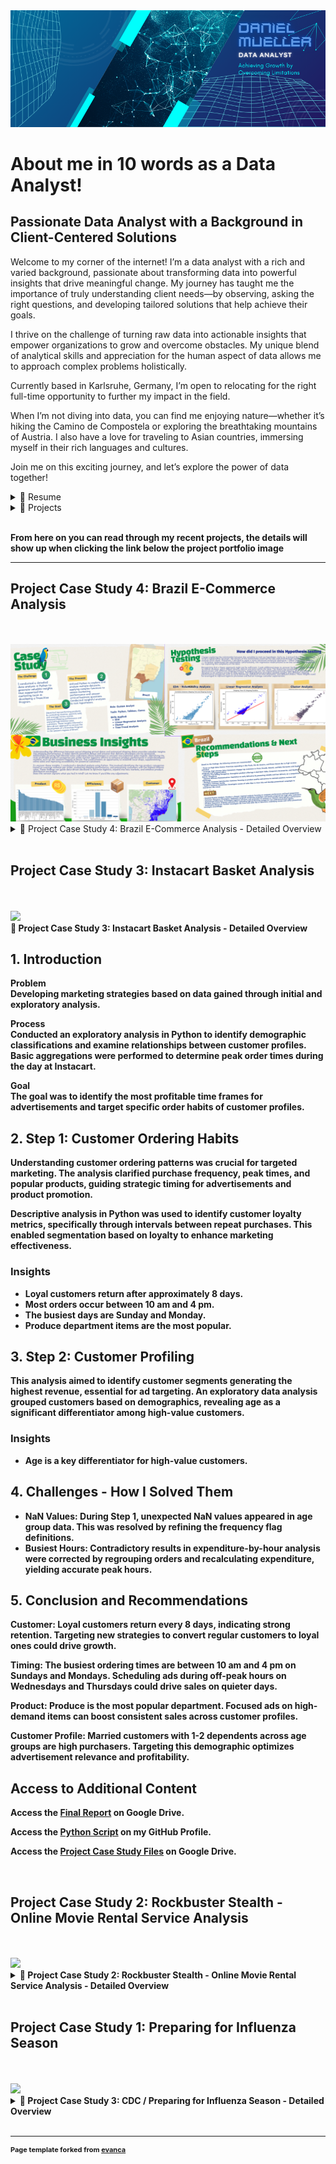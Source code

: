<link rel="stylesheet" href="styles.css">

<img src="images/Data Analytics 2.png"/>

# About me in 10 words as a Data Analyst!
<h2 class="about-heading">Passionate Data Analyst with a Background in Client-Centered Solutions</h2>

Welcome to my corner of the internet! I’m a data analyst with a rich and varied background, passionate about transforming data into powerful insights that drive meaningful change. My journey has taught me the importance of truly understanding client needs—by observing, asking the right questions, and developing tailored solutions that help achieve their goals.

I thrive on the challenge of turning raw data into actionable insights that empower organizations to grow and overcome obstacles. My unique blend of analytical skills and appreciation for the human aspect of data allows me to approach complex problems holistically.

Currently based in Karlsruhe, Germany, I’m open to relocating for the right full-time opportunity to further my impact in the field.

When I’m not diving into data, you can find me enjoying nature—whether it’s hiking the Camino de Compostela or exploring the breathtaking mountains of Austria. I also have a love for traveling to Asian countries, immersing myself in their rich languages and cultures.

Join me on this exciting journey, and let’s explore the power of data together!
<br>

<details>
  <summary>📃 Resume</summary>
<br>
Experience<br>

Here is a quick overview for you. You can also click the following link to visit my LinkedIn profile for full details about my work history and educational background<br>
<a href="https://www.linkedin.com/in/daniel-müller-profile/">
  <img src="https://img.shields.io/badge/linkedin-%230077B5.svg?&style=for-the-badge&logo=linkedin&logoColor=white" alt="LinkedIn Profile"/>
</a>
<br><br>
Feel free to download my complete resume from<br>
<a href="https://drive.google.com/file/d/1AyPYACmAiGfu91brKuZabJCuLaJeeMuW/view?usp=drive_link/">
  <img src="https://img.shields.io/badge/googledrive-4285F4?style=for-the-badge&logo=googledrive&logoColor=white"/>
</a>
<br><br>
🧑‍💼 Instructor <br>
📆 April 2020 - December 2023<br>
📍 British Culture Academy, Kawaguchi/Japan
<br><br>
Impact: <br>
Increased class enrollment by 30% within one year, launched 10 new classes, and secured a new school partnership, expanding the Academy’s reach and service offerings.<br><br>

🧑‍💼 Nutrition Coach & Sales <br>
📆 July 2013 - December 2018<br>
📍 Sportstudio vitafit GmbH, Dreieich/Germany
<br><br>
Impact: <br>
Achieved a 70% conversion rate of new walk-in clients and established a specialized nutrition course held three times a year, significantly boosting service offerings and client loyalty.
<br><br>
</details>

<details>
  <summary>📁 Projects</summary>
  
Projects

Here is a quick overview for you. You can also click the following link to visit my GitHub profile for more details about the projects I have done so far: 

<a href="https://danielsdata91.github.io/">
  <img src="https://img.shields.io/badge/GitHub-100000?style=for-the-badge&logo=github&logoColor=white" alt="GitHub Profile"/>
</a>
<br><br>

- 👨‍💻 Costum Analyst<br>
  📆 February 2025<br>
  📍 CareerFoundry - Berlin/Germany<br>
  📁 Project Title: Brazil E-Commerce Analysis<br>
  🧰 SKills:<br>
  <img align="left" src="https://img.shields.io/badge/Python-FFD43B?style=for-the-badge&logo=python&logoColor=blue" />
  <img align="left" src="https://img.shields.io/badge/Jupyter-F37626.svg?&style=for-the-badge&logo=Jupyter&logoColor=white" />
  <img align="left" src="https://img.shields.io/badge/Tableau-E97627?style=for-the-badge&logo=Tableau&logoColor=white" />
  <img align="lreft" src="https://img.shields.io/badge/Canva-%2300C4CC.svg?&style=for-the-badge&logo=Canva&logoColor=white" />
  <br><br>

- 👨‍💻 Marketing Analyst<br>
  📆 October 2024<br>
  📍 CareerFoundry - Berlin/Germany<br>
  📁 Project Title: Instacart Basket Analysis<br>
  🧰 SKills:<br>
  <img align="left" src="https://img.shields.io/badge/Python-FFD43B?style=for-the-badge&logo=python&logoColor=blue" />
  <img align="left" src="https://img.shields.io/badge/Jupyter-F37626.svg?&style=for-the-badge&logo=Jupyter&logoColor=white" />
  <img align="left" src="https://img.shields.io/badge/PostgreSQL-316192?style=for-the-badge&logo=postgresql&logoColor=white" />
  <br><br>

- 👨‍💻 Data Analyst<br>
  📆 September 2024<br>
  📍 CareerFoundry - Berlin/Germany<br>
  📁 Project Title: Rockbuster Stealth Analysis<br>
  🧰 Skills:<br>
  <img align="left" src="https://img.shields.io/badge/Tableau-E97627?style=for-the-badge&logo=Tableau&logoColor=white" />
  <img align="left" src="https://img.shields.io/badge/Microsoft_Excel-217346?style=for-the-badge&logo=microsoft-excel&logoColor=white" />
  <img align="left" src="https://img.shields.io/badge/PostgreSQL-316192?style=for-the-badge&logo=postgresql&logoColor=white" />
  <img align="lreft" src="https://img.shields.io/badge/Canva-%2300C4CC.svg?&style=for-the-badge&logo=Canva&logoColor=white" />
  <br><br>

</details>
<br>

**From here on you can read through my recent projects, the details will show up when clicking the link below the project portfolio image**

---
<h2 class="about-heading">Project Case Study 4: Brazil E-Commerce Analysis</h2>
<br><br>
<img src="images/Collage Brazil E-Commerce Analysis.png"/>

<details>
  <summary>📁 Project Case Study 4: Brazil E-Commerce Analysis - Detailed Overview</summary>
  
  <h2 class="about-heading">1. Introduction</h2>

  <p><strong>The Challenge</strong><br>
  I conducted a detailed data analysis in Python to generate valuable insights that supported the marketing team in developing a Franchise Program.</p>

  <p><strong>The Process</strong><br>
  Utilized Python to explore and analyze multiple datasets, applying complex functions to assess marketing performance and answer critical business questions. Conducted insightful analyses to test hypotheses.</p>

  <p><strong>Goal</strong><br>
  Identified top-performing products by evaluating revenue, quantity sold, and average review scores. Assessed shipping performance and analyzed high-lifetime-value customers. These insights informed a data-driven approach to initiate the development of a Franchise Program in the western regions of Brazil.</p>

  <h2 class="about-heading">2. Hypothesis Testing</h2>
  <p>I began exploring the relationship between the variables to test my hypothesis. Early on, I noticed that there appeared to be a relationship; however, the nature of this relationship could not be fully captured through exploratory data analysis (EDA) alone. Therefore, I decided to apply a more advanced analytical approach—linear regression analysis—to better understand the relationship. Unfortunately, the regression model proved to be less suitable than expected for capturing the complexity of the data.</p>
  <p>Recognizing that a linear approach might not be sufficient, I took additional steps to uncover further insights. I turned to cluster analysis, which helped identify distinct patterns within the data. The clustering revealed groups of observations with different shipping behaviors, suggesting that the relationship between shipping days and shipping duration is not uniform across all data points. This segmentation provided valuable insights into different shipping performance categories, such as early deliveries, standard on-time shipments, and delayed orders. These insights could be leveraged to improve logistics processes and better manage customer expectations.
</p>

  <h3>Business Insights</h3>
<p>Understanding the difference between actual shipping arrival dates and estimated shipping dates provides valuable insights into shipping performance. It helps identify potential delays and ensures that delivery processes can be optimized. Additionally, locating high-lifetime-value customers allows businesses to uncover new potential sales regions. Identifying the most profitable product categories per order further supports efforts to enhance product performance in underdeveloped markets, such as the western regions of Brazil. This could present an.</p>
  <p>To uncover these insights, I conducted a detailed analysis using Python. This involved identifying the top product categories based on average revenue per order, evaluating shipping performance, and pinpointing customers with the highest lifetime value. These findings can guide data-driven decisions to optimize logistics, expand into new markets, and enhance product distribution strategies.
Does this version capture what you had in mind? Let me know if you'd like any adjustments.
</p>

  <h2 class="about-heading">3. Challenges & Limitations</h2>
  <p>This analysis aimed to identify customer segments generating the highest revenue, essential for ad targeting. An exploratory data analysis grouped customers based on demographics, revealing age as a significant differentiator among high-value customers.</p>

  <h3>Challenge 1</h3>
  <ul>
    <li>One of the main challenges I faced was my initial expectation that the data would reveal a clear relationship between the variables, confirming my hypothesis. When this expected relationship did not emerge, it was difficult to accept that my hypothesis might not be supported.

I overcame this challenge by stepping back and reassessing my approach. I realized that not rejecting the null hypothesis is also a valuable result. It can indicate that the assumed relationship may not exist or may be more complex than anticipated. This understanding opened the door to further investigations, encouraging me to explore alternative factors and relationships within the data.</li>
  </ul>

  <h3>Challenge 2</h3>
  <ul>
    <li>Another challenge was more technical. I found it difficult to recreate the same or similar visualizations in Tableau as I had initially produced in Python. Some custom plots and detailed adjustments were not as easily achievable in Tableau.

I resolved this by simplifying the visualizations in Tableau and focusing more on providing clear explanations and context. This approach ensured that my insights were still effectively communicated, even if the visual output differed from my Python work.</li>
  </ul>

  <h2 class="about-heading">4. Recommendations & Next Steps</h2>

  <h3>Recommendaations</h3>
  <ul>
  <p><strong>1:</strong> Focus on High-Value States: Prioritize expanding in São Paulo, Rio de Janeiro, and Minas Gerais due to high revenue potential.</p>
  <p><strong>2:</strong> Leverage High Lifetime Value Customers: Engage top customers in Praia Grande, Niterói, and Belo Horizonte with loyalty programs and targeted offers.</p>
  <p><strong>3:</strong> Optimize Top-Selling Categories: Strengthen product offerings in Bed Bath Table, Computers Accessories, and Health Beauty categories.</p>
  <p><strong>4:</strong> Improve Delivery Communication: Capitalize on early deliveries by promoting reliable and fast delivery as a competitive advantage.</p>
  <p><strong>5:</strong> Maintain Customer Satisfaction: Continue focusing on product quality and service to maintain positive reviews and strengthen customer loyalty.</p>
  <p><strong>6:</strong> Explore Seasonal Promotions: Investigate causes of sales dips in June-July and develop promotional campaigns to counteract this trend.</p>

  <h3>Next Steps</h3>
  <ul>
  <p><strong>Detailed Market Analysis:</strong> Conduct a deeper regional analysis focusing on customer preferences and local competition.</p>
  <p><strong>Customer Retention Strategies:</strong> Implement targeted marketing campaigns and loyalty programs for high-value customers.</p>
  <p><strong>Operational Efficiency::</strong> Investigate logistics partners and processes to maintain or improve early delivery performance.</p>
  <p><strong>Product Expansion:</strong> Evaluate the potential for expanding high-performing categories into underpenetrated regions.</p>
  <p><strong>/strong><Seasonality Research:</strong> Further investigate the June-July sales dip to determine underlying causes and refine promotional strategies accordingly.</p>
  
  <h2 class="about-heading">Access to Additional Content</h2>
  <p>Access the <a href="https://Brazil E_Commerce_Analysis.ipynb>Python Script</a> on my GitHub Profile.</p>
  <p>Access the <a href="https://drive.google.com/file/d/1xqplsiywyXzsuqX2Yj2TAv9MOJSY7_Wk/view?usp=drive_link>Final Report">Project Case Study Files</a> on Google Drive.</p>

</details>
<br>

<h2 class="about-heading">Project Case Study 3: Instacart Basket Analysis</h2>
<br><br>
<img src="images/Collage Case Study Instacart.png"/>

</details>
  <summary>📁 Project Case Study 3: Instacart Basket Analysis - Detailed Overview</summary>
  
  <h2 class="about-heading">1. Introduction</h2>

  <p><strong>Problem</strong><br>
  Developing marketing strategies based on data gained through initial and exploratory analysis.</p>

  <p><strong>Process</strong><br>
  Conducted an exploratory analysis in Python to identify demographic classifications and examine relationships between customer profiles. Basic aggregations were performed to determine peak order times during the day at Instacart.</p>

  <p><strong>Goal</strong><br>
  The goal was to identify the most profitable time frames for advertisements and target specific order habits of customer profiles.</p>

  <h2 class="about-heading">2. Step 1: Customer Ordering Habits</h2>
  <p>Understanding customer ordering patterns was crucial for targeted marketing. The analysis clarified purchase frequency, peak times, and popular products, guiding strategic timing for advertisements and product promotion.</p>
  <p>Descriptive analysis in Python was used to identify customer loyalty metrics, specifically through intervals between repeat purchases. This enabled segmentation based on loyalty to enhance marketing effectiveness.</p>

  <h3>Insights</h3>
  <ul>
    <li>Loyal customers return after approximately 8 days.</li>
    <li>Most orders occur between 10 am and 4 pm.</li>
    <li>The busiest days are Sunday and Monday.</li>
    <li>Produce department items are the most popular.</li>
  </ul>

  <h2 class="about-heading">3. Step 2: Customer Profiling</h2>
  <p>This analysis aimed to identify customer segments generating the highest revenue, essential for ad targeting. An exploratory data analysis grouped customers based on demographics, revealing age as a significant differentiator among high-value customers.</p>

  <h3>Insights</h3>
  <ul>
    <li>Age is a key differentiator for high-value customers.</li>
  </ul>

  <h2 class="about-heading">4. Challenges - How I Solved Them</h2>
  <ul>
    <li><strong>NaN Values:</strong> During Step 1, unexpected NaN values appeared in age group data. This was resolved by refining the frequency flag definitions.</li>
    <li><strong>Busiest Hours:</strong> Contradictory results in expenditure-by-hour analysis were corrected by regrouping orders and recalculating expenditure, yielding accurate peak hours.</li>
  </ul>

  <h2 class="about-heading">5. Conclusion and Recommendations</h2>
  <p><strong>Customer:</strong> Loyal customers return every 8 days, indicating strong retention. Targeting new strategies to convert regular customers to loyal ones could drive growth.</p>
  <p><strong>Timing:</strong> The busiest ordering times are between 10 am and 4 pm on Sundays and Mondays. Scheduling ads during off-peak hours on Wednesdays and Thursdays could drive sales on quieter days.</p>
  <p><strong>Product:</strong> Produce is the most popular department. Focused ads on high-demand items can boost consistent sales across customer profiles.</p>
  <p><strong>Customer Profile:</strong> Married customers with 1-2 dependents across age groups are high purchasers. Targeting this demographic optimizes advertisement relevance and profitability.</p>

  <h2 class="about-heading">Access to Additional Content</h2>
  <p>Access the <a href="https://docs.google.com/spreadsheets/d/14rczGgmBJOYZWz8Xh7ZP6FYDQdYgK3tb/edit?usp=drive_link&ouid=102970833740850606782&rtpof=true&sd=true">Final Report</a> on Google Drive.</p>
  <p>Access the <a href="https://github.com/DanielsData91/Instacart-Basket-Analysis">Python Script</a> on my GitHub Profile.</p>
  <p>Access the <a href="https://drive.google.com/file/d/1EoxlccECVwob6XTRJlb8JcdDoxHbz4GC/view?usp=drive_link">Project Case Study Files</a> on Google Drive.</p>

</details>
<br>

<h2 class="about-heading">Project Case Study 2: Rockbuster Stealth - Online Movie Rental Service Analysis</h2>
<br><br>
<img src="images/Collage Case Study Rockbuster.png"/>

<details>
  <summary>📁 Project Case Study 2: Rockbuster Stealth - Online Movie Rental Service Analysis - Detailed Overview</summary>

  <h2 class="about-heading">1. Introduction</h2>

  <p><strong>The Challenge</strong><br>
  Conduct detailed data analysis to generate actionable insights that support the Business Intelligence team in crafting a strategic launch plan for an online rental service.</p>

  <p><strong>The Process</strong><br>
  Utilized PostgreSQL to explore and analyze multiple datasets, executing complex functions to assess sales performance. Applied geospatial analysis to pinpoint high-lifetime-value customers and performed descriptive statistics with targeted filters to identify the most profitable countries and customer segments.</p>

  <p><strong>The Goal</strong><br>
  Define potential markets for the online rental service by evaluating sales contributions across countries, analyzing movie genres for performance, and identifying high-lifetime-value customers. These insights informed a data-driven strategy to optimize the service launch and maximize profitability.</p>

  <h2 class="about-heading">2. Business Insights and How I Identified Them</h2>

  <p>I began with a thorough statistical analysis to determine the top-performing genres and ratings, using aggregated metrics to identify content categories with the highest engagement and revenue potential. By pinpointing these profitable genres, I provided Rockbuster with targeted recommendations for expanding their digital library, focusing on high-demand content that aligns with customer preferences and maximizes potential ROI.</p>

  <p>The next step involved analyzing customer geolocation data to identify and prioritize high-value regions. Leveraging advanced grouping and filtering functions in PostgreSQL, I segmented customers based on lifetime value and created a detailed geospatial map in Tableau. This visualization revealed key geographic markets and hotspots for high-lifetime-value customers, equipping Rockbuster with actionable insights into not only what content is in demand but also where to direct targeted marketing efforts for optimized growth.</p>

  <h2 class="about-heading">3. Conclusion and Recommendations</h2>

  <p><strong>Movie</strong><br>
  Prioritize adding movies with high-demand MPAA ratings (PG-13, PG, R) to the streaming service, and regularly monitor shifts in rating preferences to keep the content library relevant and appealing.</p>

  <p><strong>Location</strong><br>
  Given that Asia contributes 40% of total revenue, maintain targeted marketing efforts to sustain strong performance in this key region. Additionally, invest in marketing initiatives in underperforming regions to increase overall market share and diversify revenue sources.</p>

  <p><strong>Customer</strong><br>
  Launch social media campaigns and loyalty programs, such as lotteries or rewards, for high-LTV countries like Reunion, the USA, Brazil, and top global customers to boost long-term customer value and encourage repeat engagement.</p>

  <p><strong>Online Catalog</strong><br>
  Expand the online catalog with movies from popular genres like Sports, Sci-Fi, and Animation, and prioritize promoting these genres on the website to enhance visibility and drive engagement.</p>

  <h2 class="about-heading">Access to Additional Content</h2>

  <p>Access the <a href="https://github.com/DanielsData91/Rockbuster-Stealth-Project/tree/main/SQL%20Code">SQL Code Section</a> on my GitHub Profile.</p>
  <p>Access the <a href="https://drive.google.com/file/d/1V3kQ9nkyfYVaXbztePThmmGVTzqdR1q3/view?usp=drive_link">Project Case Study Files</a> on Google Drive.</p>

</details>
<br>

<h2 class="about-heading">Project Case Study 1: Preparing for Influenza Season</h2>
<br><br>
<img src="images/Collage Case Study CDC.png"/>

<details>
  <summary>📁 Project Case Study 3: CDC / Preparing for Influenza Season - Detailed Overview</summary>
  
  <h2 class="about-heading">1. Introduction</h2>

  <p><strong>Problem</strong><br>
  Each year, the USA faces a challenging influenza season with rising infection rates, especially among the growing elderly population. To manage this effectively, staffing agencies must strategically allocate healthcare workers to hospitals in states projected to have the highest influenza-related mortality rates in the coming year.</p>

  <p><strong>Analysis Approach</strong><br>
  Used descriptive analysis to identify the most vulnerable groups and assess the demographic impact of influenza, highlighting high-risk populations. Mapped geographic regions with the highest mortality rates and identified seasonal patterns in influenza outbreaks to predict peak periods. Analyzed correlations between mortality rates and vulnerable population segments, enabling precise forecasting for effective resource allocation.</p>

  <p><strong>Targeted Distribution Strategy</strong><br>
  The objective was to pinpoint the U.S. regions most in need of support during the influenza season, ensuring optimal medical staff distribution for maximum impact. By forecasting high-risk areas and vulnerable populations, this approach supports efficient staffing decisions and improved preparedness for the upcoming influenza season.</p>

  <h2 class="about-heading">2. Approach - Staff Distribution</h2>

  <p><strong>WHO - Individuals over 65 years</strong><br>
  Conducted a descriptive analysis to quantify the composition of influenza-related mortality rates across age groups, revealing that individuals over 65 are most vulnerable—confirming key assumptions for the staffing agency. These findings allow the agency to prioritize resources and tailor staffing levels based on age-related risk.</p>

  <p><strong>WHERE - Southern Region of the USA</strong><br>
  By identifying geographic locations with concentrated populations of vulnerable individuals using geospatial analysis, the agency gains clear, data-backed guidance on where to allocate medical staff for the greatest impact. This insight enables strategic workforce deployment.</p>

  <p><strong>WHEN - November to April</strong><br>
  Historical trend analysis of seasonal influenza patterns visualized in a line graph allows the agency to predict peak infection periods. Armed with this predictive insight, the agency can deploy staff ahead of peak times, maximizing readiness and reducing patient overload, ultimately enhancing the efficiency and effectiveness of its services.</p>

  <h2 class="about-heading">3. Conclusion and Recommendations</h2>

  <p><strong>Implement a Localized Vaccine Campaign</strong><br>
  Target states with higher death counts among vulnerable groups to maximize immunization efforts. A focused vaccination drive could lower infection rates by approximately 20% in high-risk areas, improving seasonal readiness.</p>

  <p><strong>Launch an Educational Campaign</strong><br>
  Develop presentations and public events to highlight influenza risks and the critical importance of vaccinations, aiming to increase vaccination uptake among vulnerable populations by at least 30%. This initiative can enhance community awareness and reduce seasonal infection rates.</p>

  <p><strong>Conduct a Staff and Patient Survey</strong><br>
  Distribute surveys to gather insights from medical staff and patients regarding their influenza season experiences. Analyzing these responses will inform future staffing models and improve resource allocation strategies, potentially increasing efficiency in staff deployment by 25% based on informed feedback.</p>

  <h2 class="about-heading">Access to Additional Content</h2>
  <p>Access the <a href="https://public.tableau.com/shared/YQ6WCNN4P?:display_count=n&:origin=viz_share_link">Dashboard</a> on my Tableau Profile.</p>
  <p>Access the <a href="https://drive.google.com/file/d/1yu3zcjjm7o2ihsS3ddsNmiHr2e7kxUJl/view?usp=drive_link">Project Case Study Files</a> on Google Drive.</p>

</details>
<br>

---
<p style="font-size:11px">Page template forked from <a href="https://github.com/evanca/quick-portfolio">evanca</a></p>
<!-- Remove above link if you don't want to attibute -->
